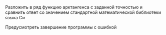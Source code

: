 Разложить в ряд функцию арктангенса с заданной точностью и сравнить ответ со значением стандартной математической библиотеки языка Си

Предусмотреть завершение программы с ошибкой 
